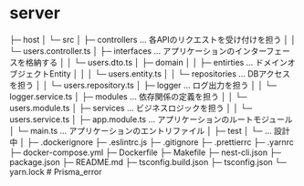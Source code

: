 # server
├─ host
│   └─ src
│        ├─ controllers                      ... 各APIのリクエストを受け付けを担う
│        │   └─ users.controller.ts
│        ├─ interfaces                       ... アプリケーションのインターフェースを格納する
│        │   └─ users.dto.ts
│        ├─ domain
│        │   ├─ entirties                    ... ドメインオブジェクトEntity
│        │   │   └─ users.entity.ts
│        │   └─ repositories                 ... DBアクセスを担う
│        │       └─ users.repository.ts
│        ├─ logger                           ... ログ出力を担う
│        │   └─ logger.service.ts
│        ├─ modules                          ... 依存関係の定義を担う
│        │   └─ users.module.ts
│        ├─ services                         ... ビジネスロジックを担う
│        │   └─ users.service.ts
│        ├─ app.module.ts                    ... アプリケーションのルートモジュール
│        └─ main.ts                          ... アプリケーションのエントリファイル
│
├─ test
│   └─                                       ... 設計中
│
├─ .dockerignore
├─ .eslintrc.js
├─ .gitignore
├─ .prettierrc
├─ .yarnrc
├─ docker-compose.yml
├─ Dockerfile
├─ Makefile
├─ nest-cli.json
├─ package.json
├─ README.md
├─ tsconfig.build.json
├─ tsconfig.json
└─ yarn.lock
#   P r i s m a _ e r r o r  
 